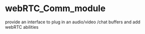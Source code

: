 # webRTC_Comm_module
provide an interface to plug in an audio/video /chat  buffers and add webRTC abilities
